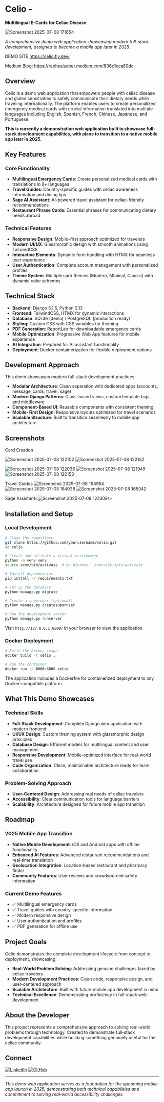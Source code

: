 
# Celio - 

**Multilingual E-Cards for Celiac Disease**

![Screenshot 2025-07-08 171654](https://github.com/user-attachments/assets/b891d1ef-be56-4533-b480-76687eaa0cbb)

*A comprehensive demo web application showcasing modern full-stack development, designed to become a mobile app later in 2025.*

DEMO SITE
https://celio.fly.dev/

Medium Blog: https://raphealsuber.medium.com/836e1eca60dc




## Overview

Celio is a demo web application that empowers people with celiac disease and gluten sensitivities to safely communicate their dietary needs while traveling internationally. The platform enables users to create personalized emergency medical cards with crucial information translated into multiple languages including English, Spanish, French, Chinese, Japanese, and Portuguese.

**This is currently a demonstration web application built to showcase full-stack development capabilities, with plans to transition to a native mobile app later in 2025.**



## Key Features

### Core Functionality
- **Multilingual Emergency Cards**: Create personalized medical cards with translations in 6+ languages
- **Travel Guides**: Country-specific guides with celiac awareness information and dining tips
- **Sage AI Assistant**: AI-powered travel assistant for celiac-friendly recommendations
- **Restaurant Phrase Cards**: Essential phrases for communicating dietary needs abroad

### Technical Features
- **Responsive Design**: Mobile-first approach optimized for travelers
- **Modern UI/UX**: Glassmorphic design with smooth animations using TailwindCSS
- **Interactive Elements**: Dynamic form handling with HTMX for seamless user experience
- **User Authentication**: Complete account management with personalized profiles
- **Theme System**: Multiple card themes (Modern, Minimal, Classic) with dynamic color schemes

## Technical Stack

- **Backend**: Django 5.1.5, Python 3.13
- **Frontend**: TailwindCSS, HTMX for dynamic interactions
- **Database**: SQLite (demo) / PostgreSQL (production ready)
- **Styling**: Custom CSS with CSS variables for theming
- **PDF Generation**: ReportLab for downloadable emergency cards
- **Mobile Optimization**: Progressive Web App features for mobile experience
- **AI Integration**: Prepared for AI assistant functionality
- **Deployment**: Docker containerization for flexible deployment options

## Development Approach

This demo showcases modern full-stack development practices:

- **Modular Architecture**: Clean separation with dedicated apps (accounts, message_cards, travel, sage)
- **Modern Django Patterns**: Class-based views, custom template tags, and middleware
- **Component-Based UI**: Reusable components with consistent theming
- **Mobile-First Design**: Responsive layouts optimized for travel scenarios
- **Scalable Structure**: Built to transition seamlessly to mobile app architecture

## Screenshots

Card Creation

![Screenshot 2025-07-08 122102](https://github.com/user-attachments/assets/97ddf50e-e474-4011-9b9c-ea69d97925bf)
![Screenshot 2025-07-08 122132](https://github.com/user-attachments/assets/8219939c-1a93-4fcc-81a5-c8d03888c25c)

![Screenshot 2025-07-08 122036](https://github.com/user-attachments/assets/d68a354c-b6c2-4ed1-ac3a-f40a73a00748)
![Screenshot 2025-07-08 121949](https://github.com/user-attachments/assets/3fc86239-f5d1-4c92-873b-ce9ac8b3eee1)
![Screenshot 2025-07-08 122153](https://github.com/user-attachments/assets/1dab4b89-1c8b-4d03-a710-14931fcc9c04)

 

Travel Guides
![Screenshot 2025-07-08 164954](https://github.com/user-attachments/assets/e02b106f-2ca9-4b4b-b877-ed80acc4bdd1)
![Screenshot 2025-07-08 164938](https://github.com/user-attachments/assets/c0f95c8a-19c9-4330-b0ac-b16a0f11291e)
![Screenshot 2025-07-08 165042](https://github.com/user-attachments/assets/dc768051-8799-408c-90fb-9fba87557f2a)



Sage Assistant<![Screenshot 2025-07-08 122309](https://github.com/user-attachments/assets/c59dc3f3-c1e2-4fbb-a4b9-2a09c7a310ed)/>




## Installation and Setup

### Local Development

```bash
# Clone the repository
git clone https://github.com/yourusername/celio.git
cd celio

# Create and activate a virtual environment
python -m venv venv
source venv/bin/activate  # On Windows: .\venv\Scripts\activate

# Install dependencies
pip install -r requirements.txt

# Set up the database
python manage.py migrate

# Create a superuser (optional)
python manage.py createsuperuser

# Run the development server
python manage.py runserver
```

Visit `http://127.0.0.1:8000/` in your browser to view the application.


### Docker Deployment

```bash
# Build the Docker image
docker build -t celio .

# Run the container
docker run -p 8000:8000 celio
```

The application includes a Dockerfile for containerized deployment to any Docker-compatible platform.

## What This Demo Showcases

### Technical Skills
- **Full-Stack Development**: Complete Django web application with modern frontend
- **UI/UX Design**: Custom theming system with glassmorphic design principles
- **Database Design**: Efficient models for multilingual content and user management
- **Responsive Development**: Mobile-optimized interface for real-world travel use
- **Code Organization**: Clean, maintainable architecture ready for team collaboration

### Problem-Solving Approach
- **User-Centered Design**: Addressing real needs of celiac travelers
- **Accessibility**: Clear communication tools for language barriers
- **Scalability**: Architecture designed for future mobile app transition

## Roadmap

### 2025 Mobile App Transition
- **Native Mobile Development**: iOS and Android apps with offline functionality
- **Enhanced AI Features**: Advanced restaurant recommendations and real-time translation
- **Geolocation Integration**: Location-based restaurant and pharmacy finder
- **Community Features**: User reviews and crowdsourced safety information

### Current Demo Features
- ✅ Multilingual emergency cards
- ✅ Travel guides with country-specific information
- ✅ Modern responsive design
- ✅ User authentication and profiles
- ✅ PDF generation for offline use

## Project Goals

Celio demonstrates the complete development lifecycle from concept to deployment, showcasing:

- **Real-World Problem Solving**: Addressing genuine challenges faced by celiac travelers
- **Modern Development Practices**: Clean code, responsive design, and user-centered approach
- **Scalable Architecture**: Built with future mobile app development in mind
- **Technical Excellence**: Demonstrating proficiency in full-stack web development

## About the Developer

This project represents a comprehensive approach to solving real-world problems through technology. Created to demonstrate full-stack development capabilities while building something genuinely useful for the celiac community.

## Connect

[![LinkedIn](https://img.shields.io/badge/LinkedIn-0077B5?style=for-the-badge&logo=linkedin&logoColor=white)](https://linkedin.com/in/raphealsuber/)
[![GitHub](https://img.shields.io/badge/GitHub-100000?style=for-the-badge&logo=github&logoColor=white)](https://github.com/yourusername)

---

*This demo web application serves as a foundation for the upcoming mobile app launch in 2025, demonstrating both technical capabilities and commitment to solving real-world accessibility challenges.*
